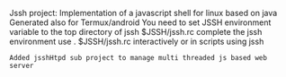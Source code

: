 
Jssh project:
	Implementation of a javascript shell for linux based on java
        Generated also for Termux/android
	You need to set JSSH environment variable to the top directory of jssh
	$JSSH/jssh.rc complete the jssh environment use . $JSSH/jssh.rc interactively
	or in scripts using jssh

	Added jsshHtpd sub project to manage multi threaded js based web server
